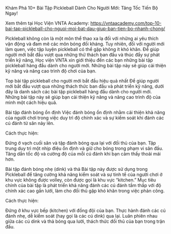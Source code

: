 Khám Phá 10+ Bài Tập Pickleball Dành Cho Người Mới: Tăng Tốc Tiến Bộ Ngay!

Xem thêm tại Học Viện VNTA Academy:  https://vntaacademy.com/top-10-bai-tap-pickleball-cho-nguoi-moi-bat-dau-giup-ban-tien-bo-nhanh-chong/

Pickleball không còn là một môn thể thao xa lạ đối với những ai yêu thích vận động và đam mê các môn bóng đối kháng. Tuy nhiên, đối với người mới làm quen, việc tập luyện pickleball có thể gặp không ít khó khăn. Để giúp người mới bắt đầu vượt qua những thử thách ban đầu và thúc đẩy sự phát triển kỹ năng, Học viện VNTA xin giới thiệu đến các bạn những bài tập pickleball hàng đầu dành cho người mới. Những bài tập này sẽ giúp cải thiện kỹ năng và nâng cao trình độ chơi của bạn.

Top bài tập pickleball cho người mới bắt đầu hiệu quả nhất
Để giúp người mới bắt đầu vượt qua những thách thức ban đầu và phát triển kỹ năng, dưới đây là danh sách các bài tập pickleball hàng đầu dành cho người mới. Những bài tập này sẽ giúp bạn cải thiện kỹ năng và nâng cao trình độ của mình một cách hiệu quả.

Bài tập đánh bóng ổn định
Việc đánh bóng ổn định nhằm cải thiện khả năng của người chơi trong việc duy trì độ chính xác và sự kiểm soát khi đánh các cú đánh từ sân nảy lên.

Cách thực hiện:

Đứng ở vạch cuối sân và tập đánh bóng qua lại với đối thủ của bạn.
Tập trung duy trì một nhịp điệu ổn định và giữ cho bóng trong phạm vi sân đấu.
Tăng dần tốc độ và cường độ của mỗi cú đánh khi bạn cảm thấy thoải mái hơn.

Bài tập đánh bóng nhẹ (dink) và thả
Bài tập này được sử dụng trong Pickleball để tăng cường khả năng kiểm soát và sự tinh tế của người chơi ở khu vực không được volley, còn được gọi là khu vực “kitchen.” Mục tiêu chính của bài tập là phát triển khả năng đánh các cú đánh tầm thấp với độ chính xác cao gần lưới, làm cho đối thủ gặp khó khăn trong việc phản công.

Cách thực hiện:

Đứng ở khu vực bếp (kitchen) với đồng đội của bạn.
Thực hành đánh các cú đánh nhẹ, dễ kiểm soát (hay gọi là các cú dink) qua lại.
Luân phiên nhau giữa các cú dink và thả bóng qua lưới, thách thức đối thủ của bạn trong trận đấu.
